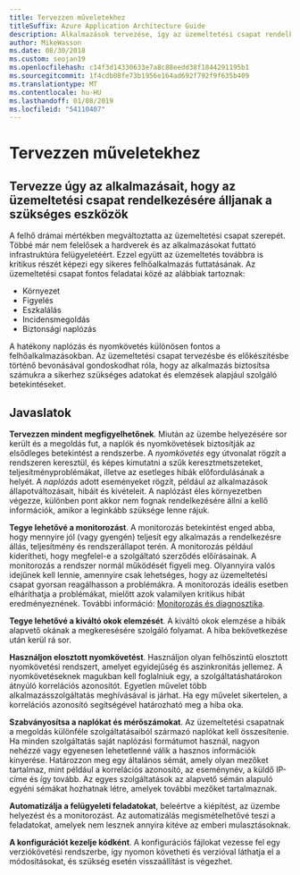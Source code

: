 ```yaml
---
title: Tervezzen műveletekhez
titleSuffix: Azure Application Architecture Guide
description: Alkalmazások tervezése, így az üzemeltetési csapat rendelkezésére álljanak a szükséges eszközök.
author: MikeWasson
ms.date: 08/30/2018
ms.custom: seojan19
ms.openlocfilehash: c14f3d14330633e7a8c88eedd38f1844291195b1
ms.sourcegitcommit: 1f4cdb08fe73b1956e164ad692f792f9f635b409
ms.translationtype: MT
ms.contentlocale: hu-HU
ms.lasthandoff: 01/08/2019
ms.locfileid: "54110407"
---
```

# <a name="design-for-operations"></a>Tervezzen műveletekhez

## <a name="design-an-application-so-that-the-operations-team-has-the-tools-they-need"></a>Tervezze úgy az alkalmazásait, hogy az üzemeltetési csapat rendelkezésére álljanak a szükséges eszközök

A felhő drámai mértékben megváltoztatta az üzemeltetési csapat szerepét. Többé már nem felelősek a hardverek és az alkalmazásokat futtató infrastruktúra felügyeletéért.  Ezzel együtt az üzemeltetés továbbra is kritikus részét képezi egy sikeres felhőalkalmazás futtatásának. Az üzemeltetési csapat fontos feladatai közé az alábbiak tartoznak:

- Környezet
- Figyelés
- Eszkalálás
- Incidensmegoldás
- Biztonsági naplózás

A hatékony naplózás és nyomkövetés különösen fontos a felhőalkalmazásokban. Az üzemeltetési csapat tervezésbe és előkészítésbe történő bevonásával gondoskodhat róla, hogy az alkalmazás biztosítsa számukra a sikerhez szükséges adatokat és elemzések alapjául szolgáló betekintéseket.  <!-- to do: Link to DevOps checklist -->

## <a name="recommendations"></a>Javaslatok

**Tervezzen mindent megfigyelhetőnek**. Miután az üzembe helyezésére sor került és a megoldás fut, a naplók és nyomkövetések biztosítják az elsődleges betekintést a rendszerbe. A *nyomkövetés* egy útvonalat rögzít a rendszeren keresztül, és képes kimutatni a szűk keresztmetszeteket, teljesítményproblémákat, illetve az esetleges hibák előfordulásának a helyét. A *naplózás* adott eseményeket rögzít, például az alkalmazások állapotváltozásait, hibáit és kivételeit. A naplózást éles környezetben végezze, különben pont akkor nem fognak rendelkezésére állni a kellő információk, amikor a leginkább szüksége lenne rájuk.

**Tegye lehetővé a monitorozást**. A monitorozás betekintést enged abba, hogy mennyire jól (vagy gyengén) teljesít egy alkalmazás a rendelkezésre állás, teljesítmény és rendszerállapot terén. A monitorozás például kiderítheti, hogy megfelel-e a szolgáltató szerződés előírásainak. A monitorozás a rendszer normál működését figyeli meg. Olyannyira valós idejűnek kell lennie, amennyire csak lehetséges, hogy az üzemeltetési csapat gyorsan reagálhasson a problémákra. A monitorozás ideális esetben elháríthatja a problémákat, mielőtt azok valamilyen kritikus hibát eredményeznének. További információ: [Monitorozás és diagnosztika][monitoring].

**Tegye lehetővé a kiváltó okok elemzését**. A kiváltó okok elemzése a hibák alapvető okának a megkeresésére szolgáló folyamat. A hiba bekövetkezése után kerül rá sor.

**Használjon elosztott nyomkövetést**. Használjon olyan felhőszintű elosztott nyomkövetési rendszert, amelyet egyidejűség és aszinkronitás jellemez. A nyomkövetéseknek magukban kell foglalniuk egy, a szolgáltatáshatárokon átnyúló korrelációs azonosítót. Egyetlen művelet több alkalmazásszolgáltatás meghívásával is járhat. Ha egy művelet sikertelen, a korrelációs azonosító segítségével határozható meg a hiba oka.

**Szabványosítsa a naplókat és mérőszámokat**. Az üzemeltetési csapatnak a megoldás különféle szolgáltatásaiból származó naplókat kell összesítenie. Ha minden szolgáltatás saját naplózási formátumot használ, nagyon nehézzé vagy egyenesen lehetetlenné válik a hasznos információk kinyerése. Határozzon meg egy általános sémát, amely olyan mezőket tartalmaz, mint például a korrelációs azonosító, az eseménynév, a küldő IP-címe és így tovább. Az egyes szolgáltatások az alapvető sémán alapuló egyéni sémákat hozhatnak létre, amelyek további mezőket tartalmaznak.

**Automatizálja a felügyeleti feladatokat**, beleértve a kiépítést, az üzembe helyezést és a monitorozást. Az automatizálás megismételhetővé teszi a feladatokat, amelyek nem lesznek annyira kitéve az emberi mulasztásoknak.

**A konfigurációt kezelje kódként**. A konfigurációs fájlokat vezesse fel egy verziókövetési rendszerbe, így nyomon követheti és verzióval láthatja el a módosításokat, és szükség esetén visszaállítást is végezhet.

<!-- links -->

[monitoring]: ../../best-practices/monitoring.md
